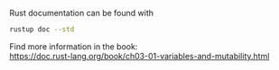 Rust documentation can be found with
``` bash
rustup doc --std
```

Find more information in the book:  
https://doc.rust-lang.org/book/ch03-01-variables-and-mutability.html
